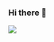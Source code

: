 ### Hi there 👋

 <a href="https://blog.naver.com/whguswl0408">
        <img src="https://user-images.githubusercontent.com/69295697/108477037-107b0e80-72d6-11eb-928f-928c8044a93c.PNG">
<!--
**JoHyeonJi0408/JoHyeonJi0408** is a ✨ _special_ ✨ repository because its `README.md` (this file) appears on your GitHub profile.

Here are some ideas to get you started:

- 🔭 I’m currently working on ...
- 🌱 I’m currently learning ...
- 👯 I’m looking to collaborate on ...
- 🤔 I’m looking for help with ...
- 💬 Ask me about ...
- 📫 How to reach me: ...
- 😄 Pronouns: ...
- ⚡ Fun fact: ...
-->
